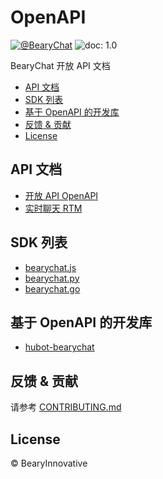 # OpenAPI

[![@BearyChat](http://openapi.beary.chat/badge.svg)](http://openapi.beary.chat/join)
![doc: 1.0](https://img.shields.io/badge/doc-1.0-green.svg)

BearyChat 开放 API 文档

<!-- toc -->

- [API 文档](#api-%E6%96%87%E6%A1%A3)
- [SDK 列表](#sdk-%E5%88%97%E8%A1%A8)
- [基于 OpenAPI 的开发库](#%E5%9F%BA%E4%BA%8E-openapi-%E7%9A%84%E5%BC%80%E5%8F%91%E5%BA%93)
- [反馈 & 贡献](#%E5%8F%8D%E9%A6%88--%E8%B4%A1%E7%8C%AE)
- [License](#license)

<!-- tocstop -->

## API 文档

- [开放 API OpenAPI](./api)
- [实时聊天 RTM](./rtm)

## SDK 列表

- [bearychat.js][]
- [bearychat.py][]
- [bearychat.go][]

[bearychat.js]: https://github.com/bearyinnovative/bearychat.js
[bearychat.py]: https://github.com/bearyinnovative/bearychat.py
[bearychat.go]: https://github.com/bearyinnovative/bearychat-go

## 基于 OpenAPI 的开发库

- [hubot-bearychat][]

[hubot-bearychat]: https://github.com/bearyinnovative/hubot-bearychat


## 反馈 & 贡献

请参考 [CONTRIBUTING.md](./CONTRIBUTING.md)


## License

&copy; BearyInnovative
